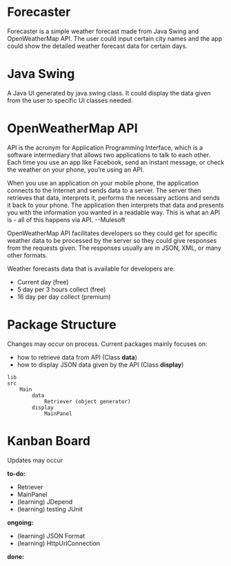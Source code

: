 # Forecaster
Forecaster is a simple weather forecast made from Java Swing and OpenWeatherMap API. The user could input certain city names and the app could show the detailed weather forecast data for certain days.

# Java Swing
A Java UI generated by java.swing class. It could display the data given from the user to specific UI classes needed. 

# OpenWeatherMap API
API is the acronym for Application Programming Interface, which is a software intermediary that allows two applications to talk to each other. Each time you use an app like Facebook, send an instant message, or check the weather on your phone, you’re using an API. 

When you use an application on your mobile phone, the application connects to the Internet and sends data to a server. The server then retrieves that data, interprets it, performs the necessary actions and sends it back to your phone. The application then interprets that data and presents you with the information you wanted in a readable way. This is what an API is - all of this happens via API.
--Mulesoft

OpenWeatherMap API facilitates developers so they could get for specific weather data to be processed by the server so they could give responses from the requests given. The responses usually are in JSON, XML, or many other formats.

Weather forecasts data that is available for developers are:
* Current day (free)
* 5 day per 3 hours collect (free)
* 16 day per day collect (premium)


# Package Structure
Changes may occur on process.
Current packages mainly focuses on:
* how to retrieve data from API (Class **data**)
* how to display JSON data given by the API (Class **display**)

````
lib
src
    Main
        data
            Retriever (object generator)         
        display
            MainPanel
````

# Kanban Board
Updates may occur

**to-do:**
* Retriever
* MainPanel
* (learning) JDepend
* (learning) testing JUnit

**ongoing:**
* (learning) JSON Format
* (learning) HttpUrlConnection

**done:**


